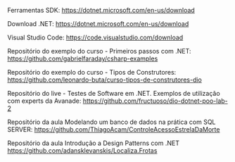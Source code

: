 Ferramentas SDK:
https://dotnet.microsoft.com/en-us/download

Download .NET:
https://dotnet.microsoft.com/en-us/download

Visual Studio Code: 
https://code.visualstudio.com/download

Repositório do exemplo do curso - Primeiros passos com .NET: 
https://github.com/gabrielfaraday/csharp-examples

Repositório do exemplo do curso - Tipos de Construtores: 
https://github.com/leonardo-buta/curso-tipos-de-construtores-dio

Repositório do live - Testes de Software em .NET. Exemplos de utilização com experts da Avanade:
https://github.com/fructuoso/dio-dotnet-poo-lab-2

Repositório da aula Modelando um banco de dados na prática com SQL SERVER:
https://github.com/ThiagoAcam/ControleAcessoEstrelaDaMorte

Repositório da aula Introdução a Design Patterns com .NET
https://github.com/adansklevanskis/Localiza.Frotas
